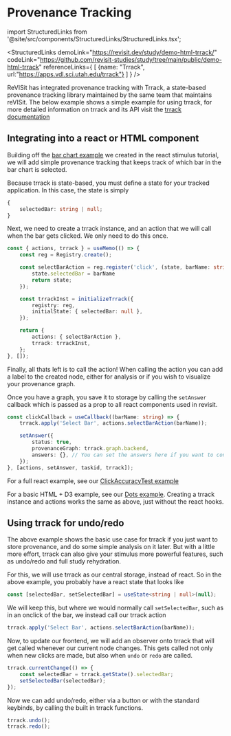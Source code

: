# Provenance Tracking

import StructuredLinks from '@site/src/components/StructuredLinks/StructuredLinks.tsx';

<StructuredLinks
    demoLink="https://revisit.dev/study/demo-html-trrack/"
    codeLink="https://github.com/revisit-studies/study/tree/main/public/demo-html-trrack"
    referenceLinks={
      [
        {name: "Trrack", url:"https://apps.vdl.sci.utah.edu/trrack"}
      ]
    }
/>

ReVISit has integrated provenance tracking with Trrack, a state-based provenance tracking library maintained by the same team that maintains reVISit. The below example shows a simple example for using trrack, for more detailed information on trrack and its API visit the [trrack documentation](https://apps.vdl.sci.utah.edu/trrack) 

## Integrating into a react or HTML component

Building off the [bar chart example](../react-stimulus) we created in the react stimulus tutorial, we will add simple provenance tracking that keeps track of which bar in the bar chart is selected. 

Because trrack is state-based, you must define a state for your tracked application. In this case, the state is simply 
```ts
{
    selectedBar: string | null;
}
```

Next, we need to create a trrack instance, and an action that we will call when the bar gets clicked. We only need to do this once. 

```ts
const { actions, trrack } = useMemo(() => {
    const reg = Registry.create();

    const selectBarAction = reg.register('click', (state, barName: string) => {
        state.selectedBar = barName
        return state;
    });

    const trrackInst = initializeTrrack({
        registry: reg,
        initialState: { selectedBar: null },
    });

    return {
        actions: { selectBarAction },
        trrack: trrackInst,
    };
}, []);
```

Finally, all thats left is to call the action! When calling the action you can add a label to the created node, either for analysis or if you wish to visualize your provenance graph. 

Once you have a graph, you save it to storage by calling the `setAnswer` callback which is passed as a prop to all react components used in revisit. 

```ts
const clickCallback = useCallback((barName: string) => {
    trrack.apply('Select Bar', actions.selectBarAction(barName));

    setAnswer({
        status: true,
        provenanceGraph: trrack.graph.backend,
        answers: {}, // You can set the answers here if you want to control it manually, otherwise leave empty.
    });
}, [actions, setAnswer, taskid, trrack]);
```

For a full react example, see our [ClickAccuracyTest example](https://github.com/revisit-studies/study/blob/main/src/public/demo-click-accuracy-test/assets/ClickAccuracyTest.tsx)

For a basic HTML + D3 example, see our [Dots example](https://github.com/revisit-studies/study/blob/main/public/demo-html-trrack/assets/dots-count.html). Creating a trrack instance and actions works the same as above, just without the react hooks.


## Using trrack for undo/redo 
The above example shows the basic use case for trrack if you just want to store provenance, and do some simple analysis on it later. But with a little more effort, trrack can also give your stimulus more powerful features, such as undo/redo and full study rehydration. 

For this, we will use trrack as our central storage, instead of react. So in the above example, you probably have a react state that looks like 

```ts
const [selectedBar, setSelectedBar] = useState<string | null>(null);
```

We will keep this, but where we would normally call `setSelectedBar`, such as in an onclick of the bar, we instead call our trrack action 

```ts
trrack.apply('Select Bar', actions.selectBarAction(barName));
```

Now, to update our frontend, we will add an observer onto trrack that will get called whenever our current node changes. This gets called not only when new clicks are made, but also when `undo` or `redo` are called.

```ts
trrack.currentChange(() => {
    const selectedBar = trrack.getState().selectedBar;
    setSelectedBar(selectedBar);
});
```

Now we can add undo/redo, either via a button or with the standard keybinds, by calling the built in trrack functions. 

```ts
trrack.undo();
trrack.redo();
```


